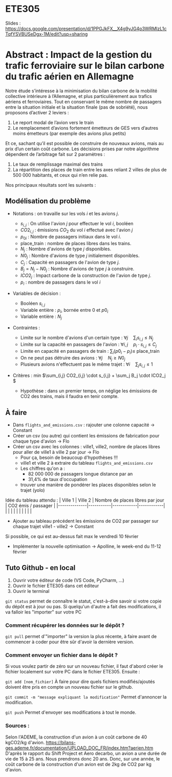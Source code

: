 # ETE305

Slides : 
https://docs.google.com/presentation/d/1PPGJkFX__X4g9yJG4p3WRMIzL1cTqfYSVBUSeDgx-1M/edit?usp=sharing

# Abstract : Impact de la gestion du trafic ferroviaire sur le bilan carbone du trafic aérien en Allemagne

Notre étude s’intéresse à la minimisation du bilan carbone de la mobilité collective intérieure à l’Allemagne, et plus particulièrement aux trafics aériens et ferroviaires. Tout en conservant le même nombre de passagers entre la situation initiale et la situation finale (pas de sobriété), nous proposons d’activer 2 leviers :

1)	Le report modal de l’avion vers le train
2)	Le remplacement d’avions fortement émetteurs de GES vers d’autres moins émetteurs (par exemple des avions plus petits)

Et ce, sachant qu’il est possible de construire de nouveaux avions, mais au prix d’un certain coût carbone.
Les décisions prises par notre algorithme dépendent de l’arbitrage fait sur 2 paramètres :

1)	Le taux de remplissage maximal des trains   
2)	La répartition des places de train entre les axes reliant 2 villes de plus de 500 000 habitants, et ceux qui n’en relie pas.

Nos principaux résultats sont les suivants :



## Modélisation du problème

- Notations : on travaille sur les vols $i$ et les avions $j$. 
    - $s_{i,j}$ : On utilise l'avion $j$ pour effectuer le vol $i$, booléen
    - $CO2_{i,j}$ : émissions $CO_2$ du vol $i$ effectué avec l'avion $j$
    - ${p_0}_i$ : Nombre de passagers initiaux dans le vol $i$.
    - place_train : nombre de places libres dans les trains.
    - $N_j$ : Nombre d'avions de type $j$ disponibles.
    - $N0_j$ : Nombre d'avions de type $j$ initialement disponibles.
    - $C_j$ : Capacité en passagers de l'avion de type $j$.
    - $B_j = N_j-N0_j$ : Nombre d'avions de type $j$ à construire.
    - $ICO2_j$ : Impact carbone de la construction de l'avion de type $j$.
    - $p_i$ : nombre de passagers dans le vol $i$


- Variables de décision :
    - Booléen $s_{i,j}$
    - Variable entière : $p_i$, bornée entre $0$ et $p0_i$
    - Variable entière : $N_j$

- Contraintes :
    - Limite sur le nombre d'avions d'un certain type :   $\forall j \quad \sum_i s_{i,j} \leq N_j$
    - Limite sur la capacité en passagers de l'avion : $\forall i,j \quad p_i \cdot s_{i,j} \leq C_j$
    - Limite en capacité en passagers de train : $\sum_i (p0_i - p_i) \leq$ place_train
    - On ne peut pas détruire des avions : $\forall j \quad N_j \geq N0_j$
    - Plusieurs avions n'effectuent pas le même trajet : $\forall i \quad \sum_j s_{i,j} \leq 1$
   
- Critères : min $\sum_{i,j} CO2_{i,j} \cdot s_{i,j}   + \sum_j B_j \cdot ICO2_j $
    - Hypothèse : dans un premier temps, on néglige les émissions de CO2 des trains, mais il faudra en tenir compte.

## À faire

- Dans `flights_and_emissions.csv` : rajouter une colonne capacité -> Constant
- Créer un csv (ou autre) qui contient les émissions de fabrication pour chaque type d'avion -> Flo
- Créer un csv avec les colonnes : ville1, ville2, nombre de places libres pour aller de ville1 à ville 2 par jour -> Flo
    - Pour ça, besoin de beaucoup d'hypothèses !!! 
    - ville1 et ville 2 à extraire du tableau `flights_and_emissions.csv`
    - Les chiffres qu'on a :
        - 82 000 000 de passagers longue distance par an
        - 31,4% de taux d'occupation
    - trouver une manière de pondérer les places disponibles selon le trajet (yolo)

Idée du tableau attendu :
| Ville 1 | Ville 2 | Nombre de places libres par jour | CO2 émis / passager |
|--------------|-----------|------------|------------|
| | | | |
| | | | |

- Ajouter au tableau précédent les émissions de CO2 par passager sur chaque trajet ville1 - ville2 -> Constant

Si possible, ce qui est au-dessus fait max le vendredi 10 février

- Implémenter la nouvelle optimisation -> Apolline, le week-end du 11-12 février

## Tuto Github - en local

1. Ouvrir votre éditeur de code (VS Code, PyCharm, ...)
2. Ouvrir le fichier ETE305 dans cet éditeur
3. Ouvrir le terminal

`git status` permet de connaître le statut, c'est-à-dire savoir si votre copie du dépôt est à jour ou pas. Si quelqu'un d'autre a fait des modifications, il va falloir les "importer" sur votre PC

### Comment récupérer les données sur le dépôt ?

`git pull` permet d'"importer" la version la plus récente, à faire avant de commencer à coder pour être sûr d'avoir la dernière version.

### Comment envoyer un fichier dans le dépôt ?

Si vous voulez partir de zéro sur un nouveau fichier, il faut d'abord créer le fichier localement sur votre PC dans le fichier ETE305. Ensuite : 

`git add [nom_fichier]` À faire pour dire quels fichiers modifiés/ajoutés doivent être pris en compte un nouveau fichier sur le github.

`git commit -m "message expliquant la modification"` Permet d'annoncer la modification.

`git push` Permet d'envoyer ses modifications à tout le monde.


### Sources :

Selon l'ADEME, la construction d'un avion à un coût carbone de 40 kgCO2/kg d'avion.
https://bilans-ges.ademe.fr/documentation/UPLOAD_DOC_FR/index.htm?aerien.htm
D'après le rapport du Shift Project et Aero decarbo, un avion a une durée de vie de 15 à 25 ans. Nous prendrons donc 20 ans.
Donc, sur une année, le coût carbone de la construction d'un avion est de 2kg de CO2 par kg d'avion.

